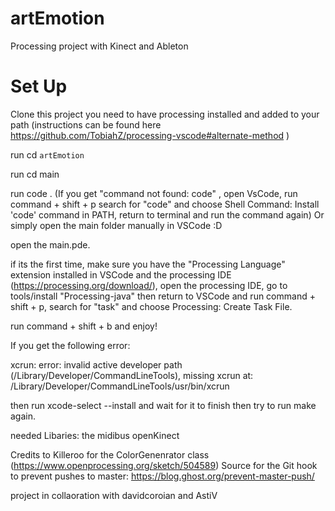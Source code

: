 # artEmotion
Processing  project with Kinect and Ableton

# Set Up
Clone this project you need to have processing installed and added to your path 
(instructions can be found here https://github.com/TobiahZ/processing-vscode#alternate-method )

run cd `artEmotion`

run cd main

run code . (If you get "command not found: code" , open VsCode, run command + shift + p search for "code" and choose Shell Command: Install 'code' command in PATH, return to terminal and run the command again) Or simply open the main folder manually in VSCode :D

open the main.pde.

if its the first time, make sure you have the "Processing Language" extension installed in VSCode and the processing IDE (https://processing.org/download/), open the processing IDE, go to tools/install "Processing-java" then return to VSCode and run command + shift + p, search for "task" and choose Processing: Create Task File.

run command + shift + b and enjoy!

If you get the following error:

xcrun: error: invalid active developer path (/Library/Developer/CommandLineTools), missing xcrun at: /Library/Developer/CommandLineTools/usr/bin/xcrun

then run xcode-select --install and wait for it to finish then try to run make again.

needed Libaries:
the midibus 
openKinect


Credits to Killeroo for the ColorGenenrator class (https://www.openprocessing.org/sketch/504589) Source for the Git hook to prevent pushes to master: https://blog.ghost.org/prevent-master-push/

project in collaoration with  davidcoroian and AstiV
